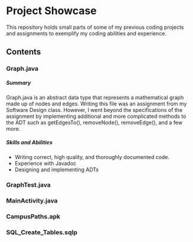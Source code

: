 # Project Showcase
This repository holds small parts of some of my previous 
coding projects and assignments to exemplify my coding abilities
and experience.

## Contents

### Graph.java
##### Summary
Graph.java is an abstract data type that represents a mathematical 
graph made up of nodes and edges. Writing this file was an assignment 
from my Software Design class. However, I went beyond the specifications of the
assignment by implementing additional and more complicated methods to the ADT 
such as getEdgesTo(), removeNode(), removeEdge(), and a few more.
##### Skills and Abilities
* Writing correct, high quality, and thoroughly documented code.
* Experience with Javadoc
* Designing and implementing ADTs

### GraphTest.java


### MainActivity.java


### CampusPaths.apk


### SQL_Create_Tables.sqlp
